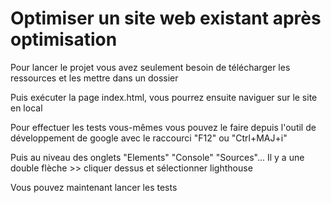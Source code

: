 # Optimiser un site web existant après optimisation

Pour lancer le projet vous avez seulement besoin de télécharger les ressources et les mettre dans un dossier 

Puis exécuter la page index.html, vous pourrez ensuite naviguer sur le site en local

Pour effectuer les tests vous-mêmes vous pouvez le faire depuis l'outil de développement de google avec le raccourci "F12" ou "Ctrl+MAJ+i"

Puis au niveau des onglets "Elements" "Console" "Sources"... Il y a une double flèche >> cliquer dessus et sélectionner lighthouse 

Vous pouvez maintenant lancer les tests 
